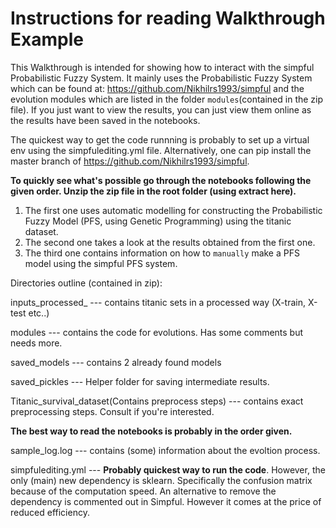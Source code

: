 # Instructions for reading Walkthrough Example


This Walkthrough is intended for showing how to interact with the simpful Probabilistic Fuzzy System. It mainly uses the Probabilistic Fuzzy System which can be found at: https://github.com/Nikhilrs1993/simpful and the evolution modules which are listed in the folder `modules`(contained in the zip file). If you just want to view the results, you can just view them online as the results have been saved in the notebooks.

The quickest way to get the code runnning is probably to set up a virtual env using the simpfulediting.yml file.
Alternatively, one can pip install the master branch of https://github.com/Nikhilrs1993/simpful.

**To quickly see what's possible go through the notebooks following the given order. Unzip the zip file in the root folder (using extract here).**

1. The first one uses automatic modelling for constructing the Probabilistic Fuzzy Model (PFS, using Genetic Programming) using the titanic dataset.
2. The second one takes a look at the results obtained from the first one.
3. The third one contains information on how to `manually` make a PFS model using the simpful PFS system.

Directories outline (contained in zip):

inputs_processed_ --- contains titanic sets in a processed way (X-train, X-test etc..)

modules --- contains the code for evolutions. Has some comments but needs more.

saved_models --- contains 2 already found models

saved_pickles --- Helper folder for saving intermediate results.

Titanic_survival_dataset(Contains preprocess steps) --- contains exact preprocessing steps. Consult if you're interested.

**The best way to read the notebooks is probably in the order given.**

sample_log.log --- contains (some) information about the evoltion process.

simpfulediting.yml --- **Probably quickest way to run the code**. However, the only (main) new dependency is sklearn. Specifically the confusion matrix because of the computation speed. An alternative to remove the dependency is commented out in Simpful. However it comes at the price of reduced efficiency.
